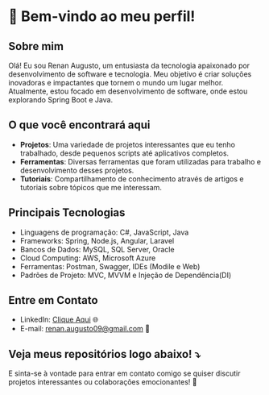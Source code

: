 # 👋 Bem-vindo ao meu perfil!

## Sobre mim
Olá! Eu sou Renan Augusto, um entusiasta da tecnologia apaixonado por desenvolvimento de software e tecnologia. Meu objetivo é criar soluções inovadoras e impactantes que tornem o mundo um lugar melhor. Atualmente, estou focado em desenvolvimento de software, onde estou explorando Spring Boot e Java.

## O que você encontrará aqui
- **Projetos**: Uma variedade de projetos interessantes que eu tenho trabalhado, desde pequenos scripts até aplicativos completos.
- **Ferramentas**: Diversas ferramentas que foram utilizadas para trabalho e desenvolvimento desses projetos.
- **Tutoriais**: Compartilhamento de conhecimento através de artigos e tutoriais sobre tópicos que me interessam.

## Principais Tecnologias
- Linguagens de programação: C#, JavaScript, Java
- Frameworks: Spring, Node.js, Angular, Laravel
- Bancos de Dados: MySQL, SQL Server, Oracle
- Cloud Computing: AWS, Microsoft Azure
- Ferramentas: Postman, Swagger, IDEs (Modile e Web)
- Padrões de Projeto: MVC, MVVM e Injeção de Dependência(DI)

## Entre em Contato
- LinkedIn: [Clique Aqui](https://www.linkedin.com/in/renan-augusto-da-silva/) 🌐
- E-mail: renan.augusto09@gmail.com 📧

## Veja meus repositórios logo abaixo! ⤵
E sinta-se à vontade para entrar em contato comigo se quiser discutir projetos interessantes ou colaborações emocionantes! 🤝
